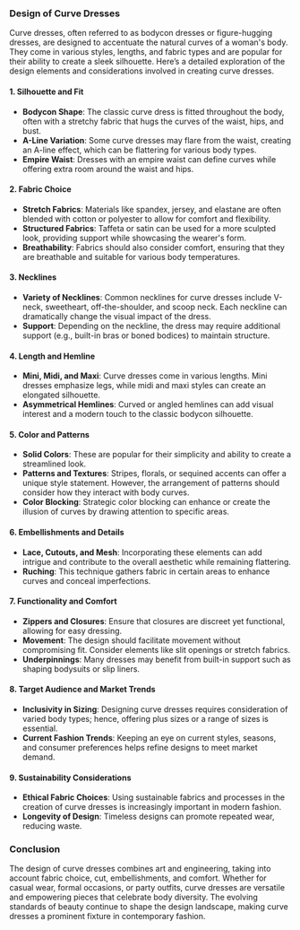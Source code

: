 ### Design of Curve Dresses

Curve dresses, often referred to as bodycon dresses or figure-hugging dresses, are designed to accentuate the natural curves of a woman's body. They come in various styles, lengths, and fabric types and are popular for their ability to create a sleek silhouette. Here’s a detailed exploration of the design elements and considerations involved in creating curve dresses.

#### 1. **Silhouette and Fit**
   - **Bodycon Shape**: The classic curve dress is fitted throughout the body, often with a stretchy fabric that hugs the curves of the waist, hips, and bust.
   - **A-Line Variation**: Some curve dresses may flare from the waist, creating an A-line effect, which can be flattering for various body types.
   - **Empire Waist**: Dresses with an empire waist can define curves while offering extra room around the waist and hips.

#### 2. **Fabric Choice**
   - **Stretch Fabrics**: Materials like spandex, jersey, and elastane are often blended with cotton or polyester to allow for comfort and flexibility.
   - **Structured Fabrics**: Taffeta or satin can be used for a more sculpted look, providing support while showcasing the wearer's form.
   - **Breathability**: Fabrics should also consider comfort, ensuring that they are breathable and suitable for various body temperatures.

#### 3. **Necklines**
   - **Variety of Necklines**: Common necklines for curve dresses include V-neck, sweetheart, off-the-shoulder, and scoop neck. Each neckline can dramatically change the visual impact of the dress.
   - **Support**: Depending on the neckline, the dress may require additional support (e.g., built-in bras or boned bodices) to maintain structure.

#### 4. **Length and Hemline**
   - **Mini, Midi, and Maxi**: Curve dresses come in various lengths. Mini dresses emphasize legs, while midi and maxi styles can create an elongated silhouette.
   - **Asymmetrical Hemlines**: Curved or angled hemlines can add visual interest and a modern touch to the classic bodycon silhouette.

#### 5. **Color and Patterns**
   - **Solid Colors**: These are popular for their simplicity and ability to create a streamlined look.
   - **Patterns and Textures**: Stripes, florals, or sequined accents can offer a unique style statement. However, the arrangement of patterns should consider how they interact with body curves.
   - **Color Blocking**: Strategic color blocking can enhance or create the illusion of curves by drawing attention to specific areas.

#### 6. **Embellishments and Details**
   - **Lace, Cutouts, and Mesh**: Incorporating these elements can add intrigue and contribute to the overall aesthetic while remaining flattering.
   - **Ruching**: This technique gathers fabric in certain areas to enhance curves and conceal imperfections.

#### 7. **Functionality and Comfort**
   - **Zippers and Closures**: Ensure that closures are discreet yet functional, allowing for easy dressing.
   - **Movement**: The design should facilitate movement without compromising fit. Consider elements like slit openings or stretch fabrics.
   - **Underpinnings**: Many dresses may benefit from built-in support such as shaping bodysuits or slip liners.

#### 8. **Target Audience and Market Trends**
   - **Inclusivity in Sizing**: Designing curve dresses requires consideration of varied body types; hence, offering plus sizes or a range of sizes is essential.
   - **Current Fashion Trends**: Keeping an eye on current styles, seasons, and consumer preferences helps refine designs to meet market demand.

#### 9. **Sustainability Considerations**
   - **Ethical Fabric Choices**: Using sustainable fabrics and processes in the creation of curve dresses is increasingly important in modern fashion.
   - **Longevity of Design**: Timeless designs can promote repeated wear, reducing waste.

### Conclusion
The design of curve dresses combines art and engineering, taking into account fabric choice, cut, embellishments, and comfort. Whether for casual wear, formal occasions, or party outfits, curve dresses are versatile and empowering pieces that celebrate body diversity. The evolving standards of beauty continue to shape the design landscape, making curve dresses a prominent fixture in contemporary fashion.